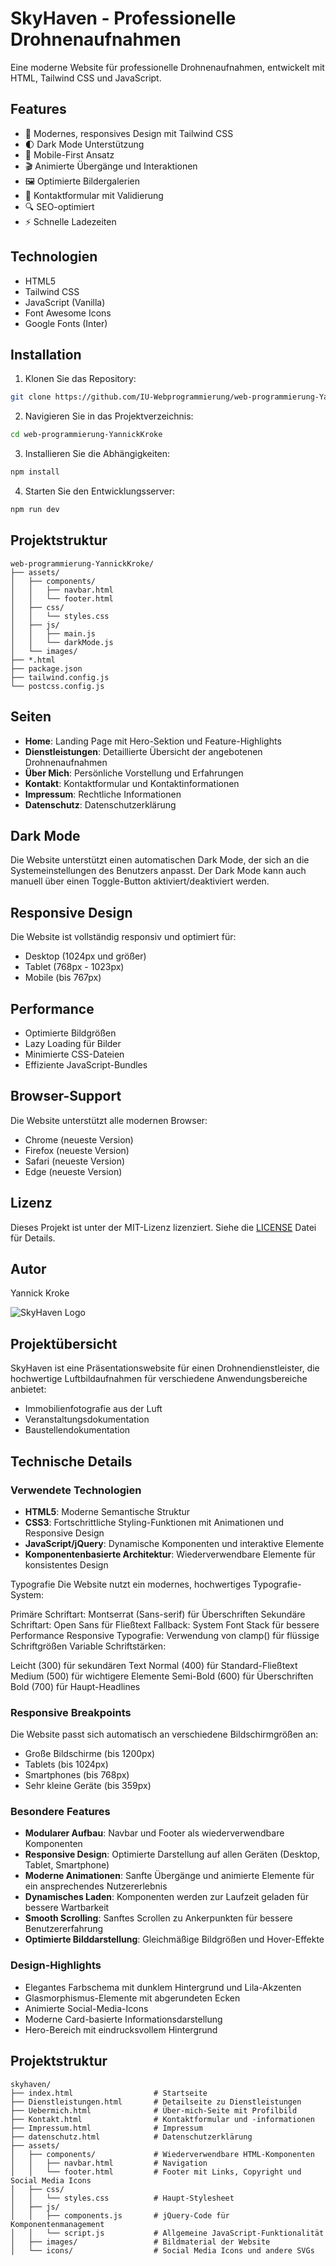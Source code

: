 # SkyHaven - Professionelle Drohnenaufnahmen

Eine moderne Website für professionelle Drohnenaufnahmen, entwickelt mit HTML, Tailwind CSS und JavaScript.

## Features

- 🎨 Modernes, responsives Design mit Tailwind CSS
- 🌓 Dark Mode Unterstützung
- 📱 Mobile-First Ansatz
- 🎬 Animierte Übergänge und Interaktionen
- 🖼️ Optimierte Bildergalerien
- 📝 Kontaktformular mit Validierung
- 🔍 SEO-optimiert
- ⚡ Schnelle Ladezeiten

## Technologien

- HTML5
- Tailwind CSS
- JavaScript (Vanilla)
- Font Awesome Icons
- Google Fonts (Inter)

## Installation

1. Klonen Sie das Repository:
```bash
git clone https://github.com/IU-Webprogrammierung/web-programmierung-YannickKroke.git
```

2. Navigieren Sie in das Projektverzeichnis:
```bash
cd web-programmierung-YannickKroke
```

3. Installieren Sie die Abhängigkeiten:
```bash
npm install
```

4. Starten Sie den Entwicklungsserver:
```bash
npm run dev
```

## Projektstruktur

```
web-programmierung-YannickKroke/
├── assets/
│   ├── components/
│   │   ├── navbar.html
│   │   └── footer.html
│   ├── css/
│   │   └── styles.css
│   ├── js/
│   │   ├── main.js
│   │   └── darkMode.js
│   └── images/
├── *.html
├── package.json
├── tailwind.config.js
└── postcss.config.js
```

## Seiten

- **Home**: Landing Page mit Hero-Sektion und Feature-Highlights
- **Dienstleistungen**: Detaillierte Übersicht der angebotenen Drohnenaufnahmen
- **Über Mich**: Persönliche Vorstellung und Erfahrungen
- **Kontakt**: Kontaktformular und Kontaktinformationen
- **Impressum**: Rechtliche Informationen
- **Datenschutz**: Datenschutzerklärung

## Dark Mode

Die Website unterstützt einen automatischen Dark Mode, der sich an die Systemeinstellungen des Benutzers anpasst. Der Dark Mode kann auch manuell über einen Toggle-Button aktiviert/deaktiviert werden.

## Responsive Design

Die Website ist vollständig responsiv und optimiert für:
- Desktop (1024px und größer)
- Tablet (768px - 1023px)
- Mobile (bis 767px)

## Performance

- Optimierte Bildgrößen
- Lazy Loading für Bilder
- Minimierte CSS-Dateien
- Effiziente JavaScript-Bundles

## Browser-Support

Die Website unterstützt alle modernen Browser:
- Chrome (neueste Version)
- Firefox (neueste Version)
- Safari (neueste Version)
- Edge (neueste Version)

## Lizenz

Dieses Projekt ist unter der MIT-Lizenz lizenziert. Siehe die [LICENSE](LICENSE) Datei für Details.

## Autor

Yannick Kroke

![SkyHaven Logo](assets/images/logo.png)

## Projektübersicht

SkyHaven ist eine Präsentationswebsite für einen Drohnendienstleister, die hochwertige Luftbildaufnahmen für verschiedene Anwendungsbereiche anbietet:
- Immobilienfotografie aus der Luft
- Veranstaltungsdokumentation
- Baustellendokumentation

## Technische Details

### Verwendete Technologien
- **HTML5**: Moderne Semantische Struktur
- **CSS3**: Fortschrittliche Styling-Funktionen mit Animationen und Responsive Design
- **JavaScript/jQuery**: Dynamische Komponenten und interaktive Elemente
- **Komponentenbasierte Architektur**: Wiederverwendbare Elemente für konsistentes Design

Typografie
Die Website nutzt ein modernes, hochwertiges Typografie-System:

Primäre Schriftart: Montserrat (Sans-serif) für Überschriften
Sekundäre Schriftart: Open Sans für Fließtext
Fallback: System Font Stack für bessere Performance
Responsive Typografie: Verwendung von clamp() für flüssige Schriftgrößen
Variable Schriftstärken:

Leicht (300) für sekundären Text
Normal (400) für Standard-Fließtext
Medium (500) für wichtigere Elemente
Semi-Bold (600) für Überschriften
Bold (700) für Haupt-Headlines

### Responsive Breakpoints
Die Website passt sich automatisch an verschiedene Bildschirmgrößen an:
-	Große Bildschirme (bis 1200px) 
-	Tablets (bis 1024px) 
-	Smartphones (bis 768px) 
-	Sehr kleine Geräte (bis 359px)

### Besondere Features
- **Modularer Aufbau**: Navbar und Footer als wiederverwendbare Komponenten
- **Responsive Design**: Optimierte Darstellung auf allen Geräten (Desktop, Tablet, Smartphone)
- **Moderne Animationen**: Sanfte Übergänge und animierte Elemente für ein ansprechendes Nutzererlebnis
- **Dynamisches Laden**: Komponenten werden zur Laufzeit geladen für bessere Wartbarkeit
- **Smooth Scrolling**: Sanftes Scrollen zu Ankerpunkten für bessere Benutzererfahrung
- **Optimierte Bilddarstellung**: Gleichmäßige Bildgrößen und Hover-Effekte

### Design-Highlights
- Elegantes Farbschema mit dunklem Hintergrund und Lila-Akzenten
- Glasmorphismus-Elemente mit abgerundeten Ecken
- Animierte Social-Media-Icons
- Moderne Card-basierte Informationsdarstellung
- Hero-Bereich mit eindrucksvollem Hintergrund

## Projektstruktur
```
skyhaven/
├── index.html                  # Startseite
├── Dienstleistungen.html       # Detailseite zu Dienstleistungen
├── Uebermich.html              # Über-mich-Seite mit Profilbild
├── Kontakt.html                # Kontaktformular und -informationen
├── Impressum.html              # Impressum
├── datenschutz.html            # Datenschutzerklärung
├── assets/
│   ├── components/             # Wiederverwendbare HTML-Komponenten
│   │   ├── navbar.html         # Navigation 
│   │   └── footer.html         # Footer mit Links, Copyright und Social Media Icons
│   ├── css/
│   │   └── styles.css          # Haupt-Stylesheet
│   ├── js/
│   │   ├── components.js       # jQuery-Code für Komponentenmanagement
│   │   └── script.js           # Allgemeine JavaScript-Funktionalität
│   ├── images/                 # Bildmaterial der Website
│   └── icons/                  # Social Media Icons und andere SVGs
```



